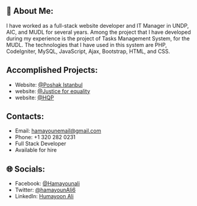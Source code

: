 ## 💫 About Me:

I have worked as a full-stack website developer and IT Manager in UNDP, AIC, and MUDL for several years. Among the project that I have developed during my experience is the project of Tasks Management System, for the MUDL. The technologies that I have used in this system are PHP, CodeIgniter, MySQL, JavaScript, Ajax, Bootstrap, HTML, and CSS.

## Accomplished Projects:
- Website: [@Poshak Istanbul](https://www.pim.af)
- website: [@Justice for equality](https://www.jeao.org)
- website: [@HQP](https://highqualitypainting.co/)

## Contacts:
* Email: hamayounemail@gmail.com
* Phone: +1 320 282 0231
* Full Stack Developer 
* Available for hire

## 🌐 Socials:
- Facebook: [@Hamayounali](https://www.facebook.com/profile.php?id=100091805303419)
- Twitter: [@hamayounAli6](https://twitter.com/hamayounAli6)
- LinkedIn: [Humayoon Ali](https://www.linkedin.com/in/hamayoun-ali-babur/)
